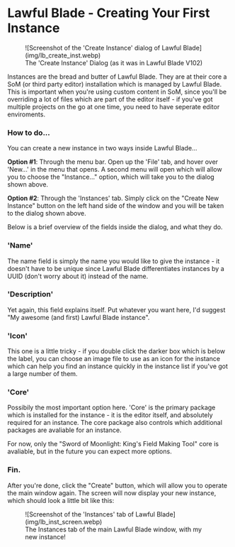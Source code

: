 # Lawful Blade - Creating Your First Instance
<figure markdown="span">
    ![Screenshot of the 'Create Instance' dialog of Lawful Blade](img/lb_create_inst.webp)
  <figcaption>The 'Create Instance' Dialog (as it was in Lawful Blade V102)</figcaption>
</figure>
Instances are the bread and butter of Lawful Blade. They are at their core a SoM (or third party editor) installation which is managed by Lawful Blade. This is important when you're using custom content in SoM, since you'll be overriding a lot of files which are part of the editor itself - if you've got multiple projects on the go at one time, you need to have seperate editor enviroments.

### How to do...
You can create a new instance in two ways inside Lawful Blade...

**Option #1**: Through the menu bar. 
Open up the 'File' tab, and hover over 'New...' in the menu that opens. A second menu will open which will allow you to choose the "Instance..." option, which will take you to the dialog shown above.

**Option #2**: Through the 'Instances' tab.
Simply click on the "Create New Instance" button on the left hand side of the window and you will be taken to the dialog shown above.

Below is a brief overview of the fields inside the dialog, and what they do.

### 'Name'
The name field is simply the name you would like to give the instance - it doesn't have to be unique since Lawful Blade differentiates instances by a UUID (don't worry about it) instead of the name. 

### 'Description'
Yet again, this field explains itself. Put whatever you want here, I'd suggest "My awesome (and first) Lawful Blade instance".

### 'Icon'
This one is a little tricky - if you double click the darker box which is below the label, you can choose an image file to use as an icon for the instance which can help you find an instance quickly in the instance list if you've got a large number of them.

### 'Core'
Possibily the most important option here. 'Core' is the primary package which is installed for the instance - it is the editor itself, and absolutely required for an instance. The core package also controls which additional packages are avaliable for an instance.

For now, only the "Sword of Moonlight: King's Field Making Tool" core is avaliable, but in the future you can expect more options.

### Fin.
After you're done, click the "Create" button, which will allow you to operate the main window again. The screen will now display your new instance, which should look a little bit like this:
<figure markdown="span">
    ![Screenshot of the 'Instances' tab of Lawful Blade](img/lb_inst_screen.webp)
  <figcaption>The Instances tab of the main Lawful Blade window, with my new instance!</figcaption>
</figure>
